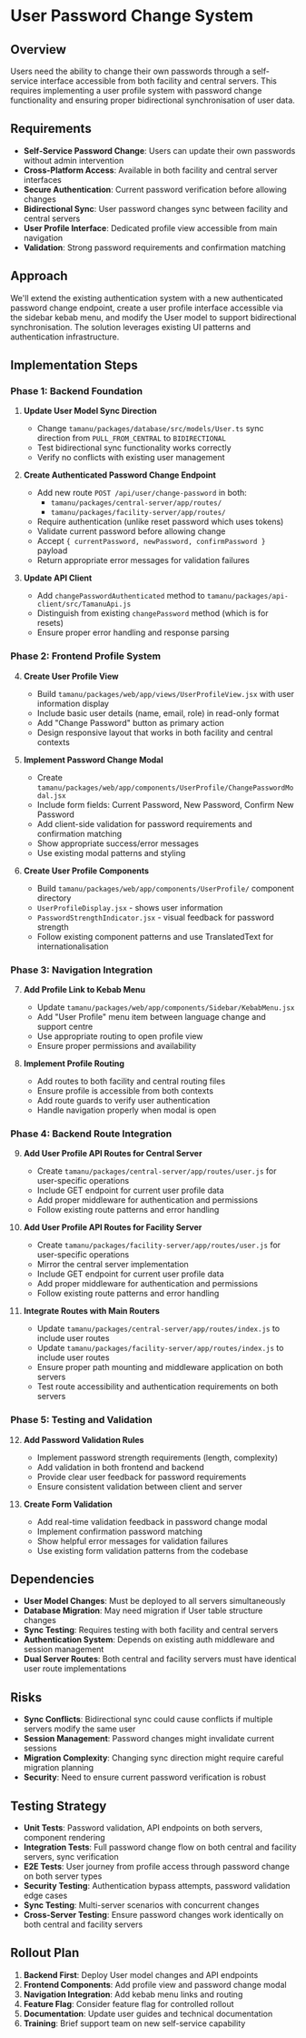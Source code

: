 # User Password Change System

## Overview

Users need the ability to change their own passwords through a self-service interface accessible from both facility and central servers. This requires implementing a user profile system with password change functionality and ensuring proper bidirectional synchronisation of user data.

## Requirements

- **Self-Service Password Change**: Users can update their own passwords without admin intervention
- **Cross-Platform Access**: Available in both facility and central server interfaces
- **Secure Authentication**: Current password verification before allowing changes
- **Bidirectional Sync**: User password changes sync between facility and central servers
- **User Profile Interface**: Dedicated profile view accessible from main navigation
- **Validation**: Strong password requirements and confirmation matching

## Approach

We'll extend the existing authentication system with a new authenticated password change endpoint, create a user profile interface accessible via the sidebar kebab menu, and modify the User model to support bidirectional synchronisation. The solution leverages existing UI patterns and authentication infrastructure.

## Implementation Steps

### Phase 1: Backend Foundation

1. **Update User Model Sync Direction**
   - Change `tamanu/packages/database/src/models/User.ts` sync direction from `PULL_FROM_CENTRAL` to `BIDIRECTIONAL`
   - Test bidirectional sync functionality works correctly
   - Verify no conflicts with existing user management

2. **Create Authenticated Password Change Endpoint**
   - Add new route `POST /api/user/change-password` in both:
     - `tamanu/packages/central-server/app/routes/`
     - `tamanu/packages/facility-server/app/routes/`
   - Require authentication (unlike reset password which uses tokens)
   - Validate current password before allowing change
   - Accept `{ currentPassword, newPassword, confirmPassword }` payload
   - Return appropriate error messages for validation failures

3. **Update API Client**
   - Add `changePasswordAuthenticated` method to `tamanu/packages/api-client/src/TamanuApi.js`
   - Distinguish from existing `changePassword` method (which is for resets)
   - Ensure proper error handling and response parsing

### Phase 2: Frontend Profile System

4. **Create User Profile View**
   - Build `tamanu/packages/web/app/views/UserProfileView.jsx` with user information display
   - Include basic user details (name, email, role) in read-only format
   - Add "Change Password" button as primary action
   - Design responsive layout that works in both facility and central contexts

5. **Implement Password Change Modal**
   - Create `tamanu/packages/web/app/components/UserProfile/ChangePasswordModal.jsx`
   - Include form fields: Current Password, New Password, Confirm New Password
   - Add client-side validation for password requirements and confirmation matching
   - Show appropriate success/error messages
   - Use existing modal patterns and styling

6. **Create User Profile Components**
   - Build `tamanu/packages/web/app/components/UserProfile/` component directory
   - `UserProfileDisplay.jsx` - shows user information
   - `PasswordStrengthIndicator.jsx` - visual feedback for password strength
   - Follow existing component patterns and use TranslatedText for internationalisation

### Phase 3: Navigation Integration

7. **Add Profile Link to Kebab Menu**
   - Update `tamanu/packages/web/app/components/Sidebar/KebabMenu.jsx`
   - Add "User Profile" menu item between language change and support centre
   - Use appropriate routing to open profile view
   - Ensure proper permissions and availability

8. **Implement Profile Routing**
   - Add routes to both facility and central routing files
   - Ensure profile is accessible from both contexts
   - Add route guards to verify user authentication
   - Handle navigation properly when modal is open

### Phase 4: Backend Route Integration

9. **Add User Profile API Routes for Central Server**
   - Create `tamanu/packages/central-server/app/routes/user.js` for user-specific operations
   - Include GET endpoint for current user profile data
   - Add proper middleware for authentication and permissions
   - Follow existing route patterns and error handling

10. **Add User Profile API Routes for Facility Server**
    - Create `tamanu/packages/facility-server/app/routes/user.js` for user-specific operations
    - Mirror the central server implementation
    - Include GET endpoint for current user profile data
    - Add proper middleware for authentication and permissions
    - Follow existing route patterns and error handling

11. **Integrate Routes with Main Routers**
    - Update `tamanu/packages/central-server/app/routes/index.js` to include user routes
    - Update `tamanu/packages/facility-server/app/routes/index.js` to include user routes
    - Ensure proper path mounting and middleware application on both servers
    - Test route accessibility and authentication requirements on both servers

### Phase 5: Testing and Validation

12. **Add Password Validation Rules**
    - Implement password strength requirements (length, complexity)
    - Add validation in both frontend and backend
    - Provide clear user feedback for password requirements
    - Ensure consistent validation between client and server

13. **Create Form Validation**
    - Add real-time validation feedback in password change modal
    - Implement confirmation password matching
    - Show helpful error messages for validation failures
    - Use existing form validation patterns from the codebase

## Dependencies

- **User Model Changes**: Must be deployed to all servers simultaneously
- **Database Migration**: May need migration if User table structure changes
- **Sync Testing**: Requires testing with both facility and central servers
- **Authentication System**: Depends on existing auth middleware and session management
- **Dual Server Routes**: Both central and facility servers must have identical user route implementations

## Risks

- **Sync Conflicts**: Bidirectional sync could cause conflicts if multiple servers modify the same user
- **Session Management**: Password changes might invalidate current sessions
- **Migration Complexity**: Changing sync direction might require careful migration planning
- **Security**: Need to ensure current password verification is robust

## Testing Strategy

- **Unit Tests**: Password validation, API endpoints on both servers, component rendering
- **Integration Tests**: Full password change flow on both central and facility servers, sync verification
- **E2E Tests**: User journey from profile access through password change on both server types
- **Security Testing**: Authentication bypass attempts, password validation edge cases
- **Sync Testing**: Multi-server scenarios with concurrent changes
- **Cross-Server Testing**: Ensure password changes work identically on both central and facility servers

## Rollout Plan

1. **Backend First**: Deploy User model changes and API endpoints
2. **Frontend Components**: Add profile view and password change modal
3. **Navigation Integration**: Add kebab menu links and routing
4. **Feature Flag**: Consider feature flag for controlled rollout
5. **Documentation**: Update user guides and technical documentation
6. **Training**: Brief support team on new self-service capability